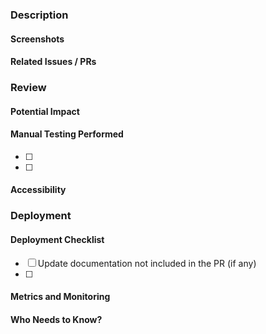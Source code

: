 <!-- Please review https://github.com/overleaf/write_latex/blob/master/.github/CONTRIBUTING.md for guidance on what is expected in each section. -->

### Description

#### Screenshots

#### Related Issues / PRs

### Review

#### Potential Impact

#### Manual Testing Performed

- [ ]
- [ ]

#### Accessibility

### Deployment

#### Deployment Checklist

- [ ] Update documentation not included in the PR (if any)
- [ ]

#### Metrics and Monitoring

#### Who Needs to Know?

